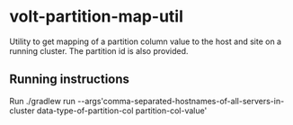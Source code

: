 # volt-partition-map-util
Utility to get mapping of a partition column value to the host and site on a running cluster. The partition id is also provided.

## Running instructions
Run ./gradlew run --args'comma-separated-hostnames-of-all-servers-in-cluster data-type-of-partition-col partition-col-value'

